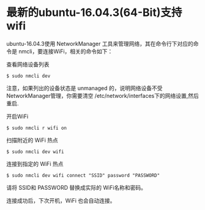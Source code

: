 # 最新的ubuntu-16.04.3(64-Bit)支持wifi

ubuntu-16.04.3使用 NetworkManager 工具来管理网络，其在命令行下对应的命令是 nmcli，要连接WiFi，相关的命令如下：

查看网络设备列表

`$ sudo nmcli dev`

注意，如果列出的设备状态是 unmanaged 的，说明网络设备不受NetworkManager管理，你需要清空 /etc/network/interfaces下的网络设置,然后重启.

开启WiFi

`$ sudo nmcli r wifi on`

扫描附近的 WiFi 热点

`$ sudo nmcli dev wifi`

连接到指定的 WiFi 热点

`$ sudo nmcli dev wifi connect "SSID" password "PASSWORD"`

请将 SSID和 PASSWORD 替换成实际的 WiFi名称和密码。

连接成功后，下次开机，WiFi 也会自动连接。

